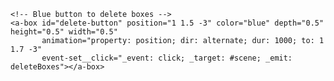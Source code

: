 <!DOCTYPE html>
<html lang="en">
<head>
  <meta charset="UTF-8">
  <title>VR App</title>
  <script src="https://aframe.io/releases/1.2.0/aframe.min.js"></script>
</head>
<body>
  <a-scene box-handler environment="preset: forest">
    <!-- Green button to add boxes -->
    <a-box id="add-button" position="0 1.5 -3" color="green" depth="0.5" height="0.5" width="0.5"
           animation="property: position; dir: alternate; dur: 1000; to: 0 1.7 -3"
           event-set__click="_event: click; _target: #scene; _emit: addBox"></a-box>
    
    <!-- Blue button to delete boxes -->
    <a-box id="delete-button" position="1 1.5 -3" color="blue" depth="0.5" height="0.5" width="0.5"
           animation="property: position; dir: alternate; dur: 1000; to: 1 1.7 -3"
           event-set__click="_event: click; _target: #scene; _emit: deleteBoxes"></a-box>
  </a-scene>

  <script>
    AFRAME.registerComponent('box-handler', {
      init: function () {
        const sceneEl = this.el;
        
        // Handle adding boxes
        sceneEl.addEventListener('addBox', function () {
          const newBox = document.createElement('a-box');
          newBox.setAttribute('color', 'yellow');
          newBox.setAttribute('depth', '0.5');
          newBox.setAttribute('height', '0.5');
          newBox.setAttribute('width', '0.5');
          
          const x = (Math.random() * 6) - 3;
          const y = (Math.random() * 3) + 1;
          const z = (Math.random() * -6) - 2;
          newBox.setAttribute('position', `${x} ${y} ${z}`);
          
          sceneEl.appendChild(newBox);
        });

        // Handle deleting boxes
        sceneEl.addEventListener('deleteBoxes', function () {
          const boxes = sceneEl.querySelectorAll('a-box[color="yellow"]');
          boxes.forEach(box => sceneEl.removeChild(box));
        });
      }
    });
  </script>
</body>
</html>



